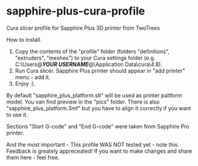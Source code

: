 # sapphire-plus-cura-profile
 Cura slicer profile for Sapphire Plus 3D printer from TwoTrees

How to install.
1. Copy the contents of the "profile" folder (folders "definitions", "extruders", "meshes") to your Cura settings folder (e.g. C:\Users\@___YOUR USERNAME___@\Application Data\cura\4.8).
2. Run Cura slicer. Sapphire Plus printer should appear in "add printer" menu - add it.
3. Enjoy :).

By default "sapphire_plus_platform.stl" will be used as printer paltform model. You van find preview in the "pics" folder. There is also "sapphire_plus_platform.3mf" but you have to align it correctly if you want to use it.

Sections "Start G-code" and "End G-code" were taken from Sapphire Pro printer.

And the most important - This profile WAS NOT tested yet - note this. Feedback is greately appreceated! If you want to make changes and share them here - feel free.